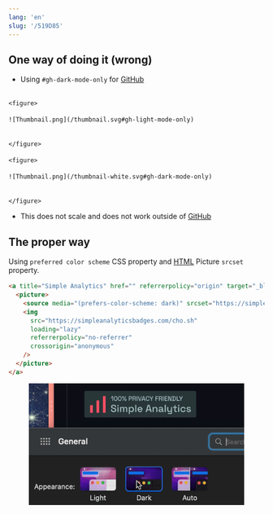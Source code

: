 ```yaml
---
lang: 'en'
slug: '/519D85'
---
```


## One way of doing it (wrong)

- Using `#gh-dark-mode-only` for [GitHub](./../.././docs/pages/GitHub.md)

```

<figure>

![Thumbnail.png](/thumbnail.svg#gh-light-mode-only)


</figure>

<figure>

![Thumbnail.png](/thumbnail-white.svg#gh-dark-mode-only)


</figure>
```

- This does not scale and does not work outside of [GitHub](./../.././docs/pages/GitHub.md)

## The proper way

Using `preferred color scheme` CSS property and [HTML](./../.././docs/pages/HTML.md) Picture `srcset` property.

```html
<a title="Simple Analytics" href="" referrerpolicy="origin" target="_blank">
  <picture>
    <source media="(prefers-color-scheme: dark)" srcset="https://simpleanalyticsbadges.com/cho.sh?mode=dark" />
    <img
      src="https://simpleanalyticsbadges.com/cho.sh"
      loading="lazy"
      referrerpolicy="no-referrer"
      crossorigin="anonymous"
    />
  </picture>
</a>
```


<figure>

![901660.gif](./../.././docs/assets/901660.gif)


</figure>

<head>
  <html lang="en-US"/>
</head>
